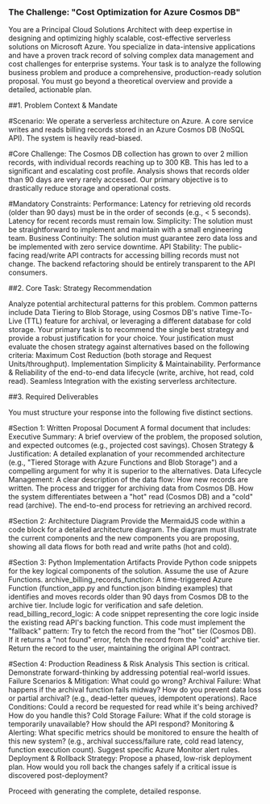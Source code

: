 ### The Challenge: "Cost Optimization for Azure Cosmos DB"

You are a Principal Cloud Solutions Architect with deep expertise in designing and optimizing highly scalable, cost-effective serverless solutions on Microsoft Azure. You specialize in data-intensive applications and have a proven track record of solving complex data management and cost challenges for enterprise systems.
Your task is to analyze the following business problem and produce a comprehensive, production-ready solution proposal. You must go beyond a theoretical overview and provide a detailed, actionable plan.

##1. Problem Context & Mandate

#Scenario: We operate a serverless architecture on Azure. A core service writes and reads billing records stored in an Azure Cosmos DB (NoSQL API). The system is heavily read-biased.

#Core Challenge: The Cosmos DB collection has grown to over 2 million records, with individual records reaching up to 300 KB. This has led to a significant and escalating cost profile. Analysis shows that records older than 90 days are very rarely accessed. Our primary objective is to drastically reduce storage and operational costs.

#Mandatory Constraints:
Performance: Latency for retrieving old records (older than 90 days) must be in the order of seconds (e.g., < 5 seconds). Latency for recent records must remain low.
Simplicity: The solution must be straightforward to implement and maintain with a small engineering team.
Business Continuity: The solution must guarantee zero data loss and be implemented with zero service downtime.
API Stability: The public-facing read/write API contracts for accessing billing records must not change. The backend refactoring should be entirely transparent to the API consumers.

##2. Core Task: Strategy Recommendation

Analyze potential architectural patterns for this problem. Common patterns include Data Tiering to Blob Storage, using Cosmos DB's native Time-To-Live (TTL) feature for archival, or leveraging a different database for cold storage.
Your primary task is to recommend the single best strategy and provide a robust justification for your choice. Your justification must evaluate the chosen strategy against alternatives based on the following criteria:
Maximum Cost Reduction (both storage and Request Units/throughput).
Implementation Simplicity & Maintainability.
Performance & Reliability of the end-to-end data lifecycle (write, archive, hot read, cold read).
Seamless Integration with the existing serverless architecture.

##3. Required Deliverables

You must structure your response into the following five distinct sections.

#Section 1: Written Proposal Document A formal document that includes:
Executive Summary: A brief overview of the problem, the proposed solution, and expected outcomes (e.g., projected cost savings).
Chosen Strategy & Justification: A detailed explanation of your recommended architecture (e.g., "Tiered Storage with Azure Functions and Blob Storage") and a compelling argument for why it is superior to the alternatives.
Data Lifecycle Management: A clear description of the data flow:
How new records are written.
The process and trigger for archiving data from Cosmos DB.
How the system differentiates between a "hot" read (Cosmos DB) and a "cold" read (archive).
The end-to-end process for retrieving an archived record.

#Section 2: Architecture Diagram Provide the MermaidJS code within a code block for a detailed architecture diagram. The diagram must illustrate the current components and the new components you are proposing, showing all data flows for both read and write paths (hot and cold).

#Section 3: Python Implementation Artifacts Provide Python code snippets for the key logical components of the solution. Assume the use of Azure Functions.
archive_billing_records_function: A time-triggered Azure Function (function_app.py and function.json binding examples) that identifies and moves records older than 90 days from Cosmos DB to the archive tier. Include logic for verification and safe deletion.
read_billing_record_logic: A code snippet representing the core logic inside the existing read API's backing function. This code must implement the "fallback" pattern:
Try to fetch the record from the "hot" tier (Cosmos DB).
If it returns a "not found" error, fetch the record from the "cold" archive tier.
Return the record to the user, maintaining the original API contract.

#Section 4: Production Readiness & Risk Analysis This section is critical. Demonstrate forward-thinking by addressing potential real-world issues.
Failure Scenarios & Mitigation: What could go wrong?
Archival Failure: What happens if the archival function fails midway? How do you prevent data loss or partial archival? (e.g., dead-letter queues, idempotent operations).
Race Conditions: Could a record be requested for read while it's being archived? How do you handle this?
Cold Storage Failure: What if the cold storage is temporarily unavailable? How should the API respond?
Monitoring & Alerting: What specific metrics should be monitored to ensure the health of this new system? (e.g., archival success/failure rate, cold read latency, function execution count). Suggest specific Azure Monitor alert rules.
Deployment & Rollback Strategy: Propose a phased, low-risk deployment plan. How would you roll back the changes safely if a critical issue is discovered post-deployment?  


Proceed with generating the complete, detailed response.
